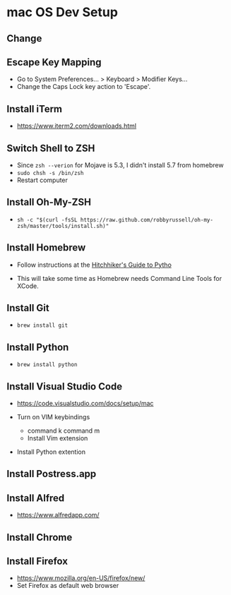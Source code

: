 # mac OS Dev Setup

## Change 

## Escape Key Mapping

* Go to System Preferences... > Keyboard > Modifier Keys...
* Change the Caps Lock key action to 'Escape'.

## Install iTerm

* https://www.iterm2.com/downloads.html

## Switch Shell to ZSH

* Since `zsh --verion` for Mojave is 5.3, I didn't install 5.7 from homebrew
* `sudo chsh -s /bin/zsh`
* Restart computer

## Install Oh-My-ZSH

* `sh -c "$(curl -fsSL https://raw.github.com/robbyrussell/oh-my-zsh/master/tools/install.sh)"`

## Install Homebrew

* Follow instructions at the [Hitchhiker's Guide to Pytho](https://docs.python-guide.org/starting/install3/osx/)

* This will take some time as Homebrew needs Command Line Tools for XCode.

## Install Git

* `brew install git`

## Install Python

* `brew install python`



## Install Visual Studio Code

* https://code.visualstudio.com/docs/setup/mac
* Turn on VIM keybindings
  * command k command m
  * Install Vim extension

* Install Python extention

## Install Postress.app


## Install Alfred

* https://www.alfredapp.com/

## Install Chrome

## Install Firefox

* https://www.mozilla.org/en-US/firefox/new/
* Set Firefox as default web browser
